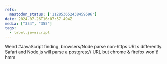 ```yaml
---
refs:
  mastodon_status: ['112853652438459596']
date: 2024-07-26T16:07:57.494Z
media: ["354", "355"]
tags:
  - label:javascript
---
```


Weird #JavaScript finding, browsers/Node parse non-https URLs differently. Safari and Node.js will parse a postgres:// URL but chrome & firefox won't! hmm
